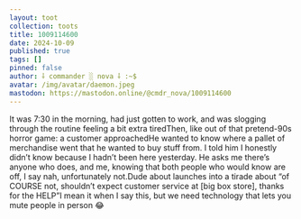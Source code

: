 ```yaml
---
layout: toot
collection: toots
title: 1009114600
date: 2024-10-09
published: true
tags: []
pinned: false
author: ⸸ commander ░ nova ⸸ :~$
avatar: /img/avatar/daemon.jpeg
mastodon: https://mastodon.online/@cmdr_nova/1009114600
---
```


It was 7:30 in the morning, had just gotten to work, and was slogging through the routine feeling a bit extra tiredThen, like out of that pretend-90s horror game: a customer approachedHe wanted to know where a pallet of merchandise went that he wanted to buy stuff from. I told him I honestly didn’t know because I hadn’t been here yesterday. He asks me there’s anyone who does, and me, knowing that both people who would know are off, I say nah, unfortunately not.Dude about launches into a tirade about “of COURSE not, shouldn’t expect customer service at [big box store], thanks for the HELP”I mean it when I say this, but we need technology that lets you mute people in person 😂
